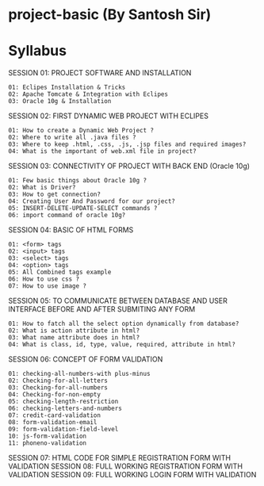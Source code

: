 # project-basic (By Santosh Sir)
Syllabus
========
SESSION 01: PROJECT SOFTWARE AND INSTALLATION
```
01: Eclipes Installation & Tricks
02: Apache Tomcate & Integration with Eclipes
03: Oracle 10g & Installation
```

SESSION 02: FIRST DYNAMIC WEB PROJECT WITH ECLIPES
```
01: How to create a Dynamic Web Project ?
02: Where to write all .java files ?
03: Where to keep .html, .css, .js, .jsp files and required images?
04: What is the important of web.xml file in project?
```
SESSION 03: CONNECTIVITY OF PROJECT WITH BACK END (Oracle 10g)
```
01: Few basic things about Oracle 10g ?
02: What is Driver?
03: How to get connection?
04: Creating User And Password for our project?
05: INSERT-DELETE-UPDATE-SELECT commands ?
06: import command of oracle 10g?
```
SESSION 04: BASIC OF HTML FORMS
```
01: <form> tags
02: <input> tags
03: <select> tags
04: <option> tags
05: All Combined tags example
06: How to use css ?
07: How to use image ?
```
SESSION 05: TO COMMUNICATE BETWEEN DATABASE AND USER INTERFACE BEFORE AND AFTER SUBMITING ANY FORM
```
01: How to fatch all the select option dynamically from database?
02: What is action attribute in html?
03: What name attribute does in html?
04: What is class, id, type, value, required, attribute in html?
```
SESSION 06: CONCEPT OF FORM VALIDATION
```
01: checking-all-numbers-with plus-minus
02: Checking-for-all-letters
03: Checking-for-all-numbers
04: Checking-for-non-empty
05: checking-length-restriction
06: checking-letters-and-numbers
07: credit-card-validation
08: form-validation-email
09: form-validation-field-level
10: js-form-validation
11: phoneno-validation
```
SESSION 07: HTML CODE FOR SIMPLE REGISTRATION FORM WITH VALIDATION
SESSION 08: FULL WORKING REGISTRATION FORM WITH VALIDATION 
SESSION 09: FULL WORKING LOGIN FORM WITH VALIDATION 

